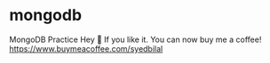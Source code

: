 # mongodb
MongoDB Practice
Hey 👋 If you like it. You can now buy me a coffee! 
https://www.buymeacoffee.com/syedbilal
